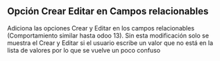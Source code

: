 Opción Crear Editar en Campos relacionables
--------------------------

Adiciona las opciones Crear y Editar en los campos relacionables (Comportamiento similar hasta odoo 13).
Sin esta modificación solo se muestra el Crear y Editar si el usuario escribe un valor que no está en la lista de
valores
por lo que se vuelve un poco confuso